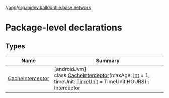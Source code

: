//[app](../../index.md)/[org.mjdev.balldontlie.base.network](index.md)

# Package-level declarations

## Types

| Name | Summary |
|---|---|
| [CacheInterceptor](-cache-interceptor/index.md) | [androidJvm]<br>class [CacheInterceptor](-cache-interceptor/index.md)(maxAge: [Int](https://kotlinlang.org/api/latest/jvm/stdlib/kotlin/-int/index.html) = 1, timeUnit: [TimeUnit](https://developer.android.com/reference/kotlin/java/util/concurrent/TimeUnit.html) = TimeUnit.HOURS) : Interceptor |
